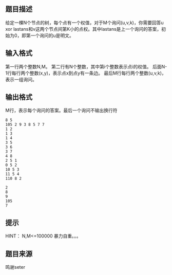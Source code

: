 


## 题目描述
给定一棵N个节点的树，每个点有一个权值，对于M个询问(u,v,k)，你需要回答u xor lastans和v这两个节点间第K小的点权。其中lastans是上一个询问的答案，初始为0，即第一个询问的u是明文。
<style type="text/css"></style>

## 输入格式
第一行两个整数N,M。
第二行有N个整数，其中第i个整数表示点i的权值。
后面N-1行每行两个整数(x,y)，表示点x到点y有一条边。
最后M行每行两个整数(u,v,k)，表示一组询问。
## 输出格式
M行，表示每个询问的答案。最后一个询问不输出换行符

```input1
8 5
105 2 9 3 8 5 7 7
1 2
1 3
1 4
3 5
3 6
3 7
4 8
2 5 1
0 5 2
10 5 3
11 5 4
110 8 2

```

```output1
2
8
9
105
7 
```

## 提示
HINT：
N,M<=100000
暴力自重。。。
## 题目来源
鸣谢seter


